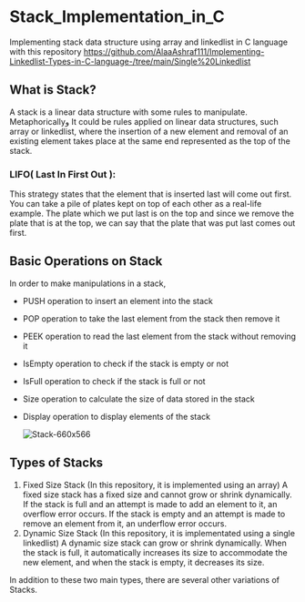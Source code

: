 # Stack_Implementation_in_C
Implementing stack data structure using array and linkedlist in C language
with this repository https://github.com/AlaaAshraf111/Implementing-Linkedlist-Types-in-C-language-/tree/main/Single%20Linkedlist

## What is Stack?
A stack is a linear data structure with some rules to manipulate.
Metaphoricallyو It could be rules applied on linear data structures, such array or linkedlist, where the insertion of a new element and removal of an existing element takes place at the same end represented as the top of the stack.
### LIFO( Last In First Out ):
This strategy states that the element that is inserted last will come out first. You can take a pile of plates kept on top of each other as a real-life example. The plate which we put last is on the top and since we remove the plate that is at the top, we can say that the plate that was put last comes out first.
## Basic Operations on Stack
In order to make manipulations in a stack,
- PUSH operation to insert an element into the stack
- POP operation to take the last element from the stack then remove it
- PEEK operation to read the last element from the stack without removing it
- IsEmpty operation to check if the stack is empty or not
- IsFull operation to check if the stack is full or not
- Size operation to calculate the size of data stored in the stack
- Display operation to display elements of the stack

     ![Stack-660x566](https://github.com/AlaaAshraf111/Stack_Implementation_in_C/assets/99663447/53d3d3ff-3354-4823-8b30-008fb4665e6c)

## Types of Stacks
1. Fixed Size Stack (In this repository, it is implemented using an array)
  A fixed size stack has a fixed size and cannot grow or shrink dynamically. If the stack is
  full and an attempt is made to add an element to it, an overflow error occurs. If the stack is
  empty and an attempt is made to remove an element from it, an underflow error occurs.
2. Dynamic Size Stack (In this repository, it is implementated using a single linkedlist)
  A dynamic size stack can grow or shrink dynamically. When the stack is full, it automatically
  increases its size to accommodate the new element, and when the stack is empty, it decreases
  its  size.

  In addition to these two main types, there are several other variations of Stacks.
